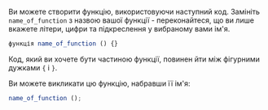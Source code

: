 Ви можете створити функцію, використовуючи наступний код. Замініть `name_of_function` з назвою вашої функції - переконайтеся, що ви лише вкажете літери, цифри та підкреслення у вибраному вами ім'я.

```javascript
функція name_of_function () {}
```

Код, який ви хочете бути частиною функції, повинен йти між фігурними дужками `{` і `}`.

Ви можете викликати цю функцію, набравши її ім'я:

```javascript
name_of_function ();
```